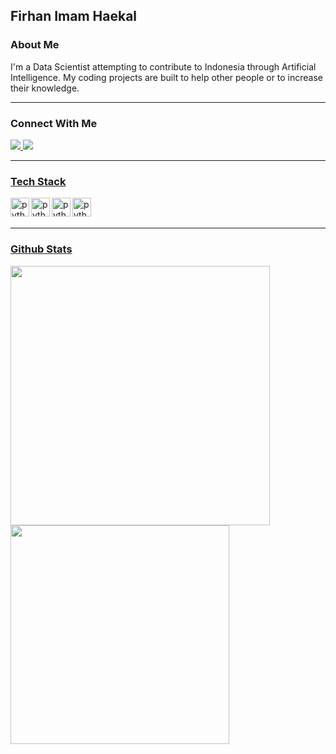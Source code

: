 ## Firhan Imam Haekal

### About Me

I'm a Data Scientist attempting to contribute to Indonesia through Artificial Intelligence. My coding projects are built to help other people or to increase their knowledge.

---

### Connect With Me

<a href="https://www.instagram.com/firhanih">
    <img src="https://img.shields.io/badge/Instagram-E4405F?style=for-the-badge&logo=instagram&logoColor=white">
<a href="https://www.linkedin.com/in/firhanhaekal/">
    <img src="https://img.shields.io/badge/LinkedIn-0077B5?style=for-the-badge&logo=linkedin&logoColor=white">

---

### Tech Stack

<img align="left" alt="python" width="30px" src="https://cdn.jsdelivr.net/gh/devicons/devicon/icons/python/python-original.svg" />
<img align="left" alt="python" width="30px" src="https://cdn.jsdelivr.net/gh/devicons/devicon/icons/jupyter/jupyter-original-wordmark.svg" />
<img align="left" alt="python" width="30px" src="https://cdn.jsdelivr.net/gh/devicons/devicon/icons/linux/linux-original.svg" />
<img align="left" alt="python" width="30px" src="https://cdn.jsdelivr.net/gh/devicons/devicon/icons/java/java-original.svg" />
<br />
<br />

---

### Github Stats
<p align="left">
<a href="https://github.com/FirH">
    <img width=415px, src="https://streak-stats.demolab.com/?user=FirH&theme=dark"/>
    <img width=350px, src="https://github-readme-stats.vercel.app/api/top-langs/?username=FirH&theme=dark&layout=compact"/>
</a>
</p>

<!--
**FirH/FirH** is a ✨ _special_ ✨ repository because its `README.md` (this file) appears on your GitHub profile.

Here are some ideas to get you started:

- 🔭 I’m currently working on ...
- 🌱 I’m currently learning ...
- 👯 I’m looking to collaborate on ...
- 🤔 I’m looking for help with ...
- 💬 Ask me about ...
- 📫 How to reach me: ...
- 😄 Pronouns: ...
- ⚡ Fun fact: ...
-->
